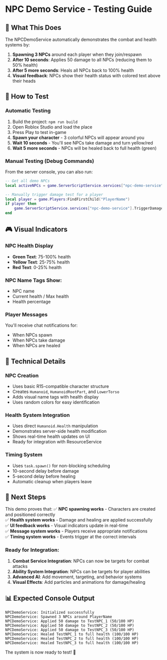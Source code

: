 # NPC Demo Service - Testing Guide

## 🎯 What This Does

The NPCDemoService automatically demonstrates the combat and health systems by:

1. **Spawning 3 NPCs** around each player when they join/respawn
2. **After 10 seconds**: Applies 50 damage to all NPCs (reducing them to 50% health)  
3. **After 5 more seconds**: Heals all NPCs back to 100% health
4. **Visual feedback**: NPCs show their health status with colored text above their heads

## 🚀 How to Test

### Automatic Testing
1. Build the project: `npm run build`
2. Open Roblox Studio and load the place
3. Press Play to test in-game
4. **Spawn your character** - 3 colorful NPCs will appear around you
5. **Wait 10 seconds** - You'll see NPCs take damage and turn yellow/red
6. **Wait 5 more seconds** - NPCs will be healed back to full health (green)

### Manual Testing (Debug Commands)
From the server console, you can also run:
```lua
-- Get all demo NPCs
local activeNPCs = game.ServerScriptService.services["npc-demo-service"].GetActiveDemoNPCs()

-- Manually trigger damage test for a player
local player = game.Players:FindFirstChild("PlayerName")
if player then
    game.ServerScriptService.services["npc-demo-service"].TriggerDamageTest(player)
end
```

## 🎮 Visual Indicators

### NPC Health Display
- **Green Text**: 75-100% health
- **Yellow Text**: 25-75% health  
- **Red Text**: 0-25% health

### NPC Name Tags Show:
- NPC name
- Current health / Max health
- Health percentage

### Player Messages
You'll receive chat notifications for:
- When NPCs spawn
- When NPCs take damage
- When NPCs are healed

## 🔧 Technical Details

### NPC Creation
- Uses basic R15-compatible character structure
- Creates `Humanoid`, `HumanoidRootPart`, and `LowerTorso`
- Adds visual name tags with health display
- Uses random colors for easy identification

### Health System Integration
- Uses direct `Humanoid.Health` manipulation
- Demonstrates server-side health modification
- Shows real-time health updates on UI
- Ready for integration with ResourceService

### Timing System
- Uses `task.spawn()` for non-blocking scheduling
- 10-second delay before damage
- 5-second delay before healing
- Automatic cleanup when players leave

## 🚀 Next Steps

This demo proves that:
✅ **NPC spawning works** - Characters are created and positioned correctly  
✅ **Health system works** - Damage and healing are applied successfully  
✅ **UI feedback works** - Visual indicators update in real-time  
✅ **Message system works** - Players receive appropriate notifications  
✅ **Timing system works** - Events trigger at the correct intervals  

### Ready for Integration:
1. **Combat Service Integration**: NPCs can now be targets for combat attacks
2. **Ability System Integration**: NPCs can be targets for player abilities
3. **Advanced AI**: Add movement, targeting, and behavior systems
4. **Visual Effects**: Add particles and animations for damage/healing

## 📊 Expected Console Output

```
NPCDemoService: Initialized successfully
NPCDemoService: Spawned 3 NPCs around PlayerName
NPCDemoService: Applied 50 damage to TestNPC_1 (50/100 HP)
NPCDemoService: Applied 50 damage to TestNPC_2 (50/100 HP)  
NPCDemoService: Applied 50 damage to TestNPC_3 (50/100 HP)
NPCDemoService: Healed TestNPC_1 to full health (100/100 HP)
NPCDemoService: Healed TestNPC_2 to full health (100/100 HP)
NPCDemoService: Healed TestNPC_3 to full health (100/100 HP)
```

The system is now ready to test! 🎉
